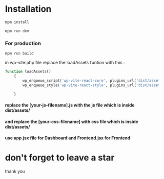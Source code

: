 # Installation
```bash
npm install
```
```
npm run dev
```

### For production
```
npm run build
```
in wp-vite.php file replace the loadAssets funtion with this :
```php
function loadAssets()
    {
        wp_enqueue_script('wp-vite-react-core', plugins_url('dist/assets/[your-js-filename].js', __FILE__), [], time(), true);
        wp_enqueue_style('wp-vite-react-style', plugins_url('dist/assets/[your-css-filename].css', __FILE__), [], time(), 'all');

    }
```

#### replace the [your-js-filename].js with the js file which is inside  dist/assets/

#### and replace the [your-css-filename] with css file which is inside dist/assets/


#### use app.jsx file for Dashboard and Frontend.jsx for Frontend

# don't forget to leave a star
thank you 